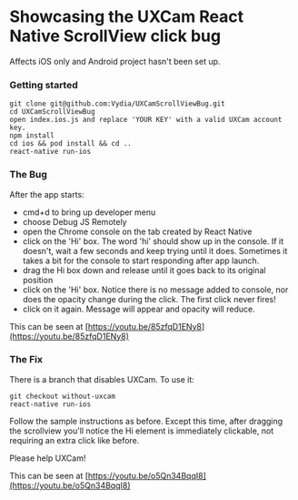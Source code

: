 # Showcasing the UXCam React Native ScrollView click bug

Affects iOS only and Android project hasn't been set up.

### Getting started
```
git clone git@github.com:Vydia/UXCamScrollViewBug.git
cd UXCamScrollViewBug
open index.ios.js and replace 'YOUR KEY' with a valid UXCam account key.
npm install
cd ios && pod install && cd ..
react-native run-ios
```

### The Bug
After the app starts:
- cmd+d to bring up developer menu
- choose Debug JS Remotely
- open the Chrome console on the tab created by React Native
- click on the 'Hi' box.  The word 'hi' should show up in the console.  If it doesn't, wait a few seconds and keep trying until it does.  Sometimes it takes a bit for the console to start responding after app launch.
- drag the Hi box down and release until it goes back to its original position
- click on the 'Hi' box.  Notice there is no message added to console, nor does the opacity change during the click.  The first click never fires!
- click on it again.  Message will appear and opacity will reduce.

This can be seen at [https://youtu.be/85zfqD1ENy8](https://youtu.be/85zfqD1ENy8)

### The Fix
There is a branch that disables UXCam.  To use it:
```
git checkout without-uxcam
react-native run-ios
```
Follow the sample instructions as before.  Except this time, after dragging the scrollview you'll notice the Hi element is immediately clickable, not requiring an extra click like before.

Please help UXCam!

This can be seen at [https://youtu.be/o5Qn34BqqI8](https://youtu.be/o5Qn34BqqI8)


